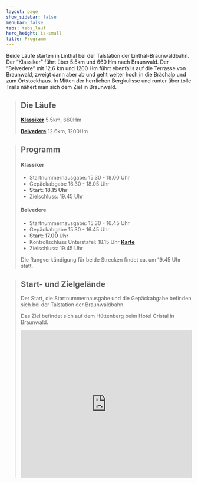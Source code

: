 ```yaml
---
layout: page
show_sidebar: false
menubar: false
tabs: tabs_lauf
hero_height: is-small
title: Programm
---
```


Beide Läufe starten in Linthal bei der Talstation der Linthal-Braunwaldbahn. Der “Klassiker” führt über 5.5km und 660 Hm nach Braunwald. Der “Belvedere” mit 12.6 km und 1200 Hm führt ebenfalls auf die Terrasse von Braunwald, zweigt dann aber ab und geht weiter hoch in die Brächalp und zum Ortstockhaus. In Mitten der herrlichen Bergkulisse und runter über tolle Trails nähert man sich dem Ziel in Braunwald.

> ## Die Läufe
>**[Klassiker](/der_klassiker)**
>5.5km, 660Hm
>
>**[Belvedere](/belvedere)**
>12.6km, 1200Hm

> ## Programm
> #### Klassiker
>- Startnummernausgabe: 15.30 - 18.00 Uhr
>- Gepäckabgabe 16.30 - 18.05 Uhr
>- **Start: 18.15 Uhr**
>- Zielschluss: 19.45 Uhr
>
> #### Belvedere
>- Startnummernausgabe: 15.30 - 16.45 Uhr
>- Gepäckabgabe 15.30 - 16.45 Uhr
>- **Start: 17.00 Uhr**
>- Kontrollschluss Unterstafel: 18.15 Uhr **[Karte](/belvedere)** 
>- Zielschluss: 19.45 Uhr
>
>Die Rangverkündigung für beide Strecken findet ca. um 19.45 Uhr statt.

> ## Start- und Zielgelände
> Der Start, die Startnummernausgabe und die Gepäckabgabe befinden sich bei der Talstation der Braunwaldbahn.
>
> Das Ziel befindet sich auf dem Hüttenberg beim Hotel Cristal in Braunwald.
>
><div class="hero-body" style="margin:0 !important; padding: 0 !important;">
><iframe src='https://map.geo.admin.ch/embed.html?lang=de&topic=ech&bgLayer=ch.swisstopo.pixelkarte-farbe&layers=ch.swisstopo.zeitreihen,ch.bfs.gebaeude_wohnungs_register,ch.bav.haltestellen-oev,ch.swisstopo.swisstlm3d-wanderwege,KML%7C%7Chttps:%2F%2Fpublic.geo.admin.ch%2FIoZL194gTJifnsQOmcdBdg&layers_visibility=false,false,false,false,true&layers_timestamp=18641231,,,,&layers_opacity=1,1,1,0.8,1&E=2718616.92&N=1199874.20&zoom=6' height='400' frameborder='0' style='width: 100% !important; border:0;'></iframe>
></div>

